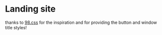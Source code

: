 # Landing site

thanks to [98.css](https://jdan.github.io/98.css/) for the inspiration and for providing the button and window title styles!
